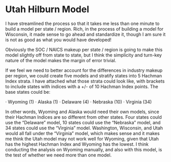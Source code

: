 # Utah Hilburn Model

I have streamlined the process so that it takes me less than one minute to build a model per state / region. Rich, in the process of building a model for Wisconsin, it made sense to go ahead and standardize it, though I am sure it is not as good as what you would have developed!

Obviously the SOC / NAICS makeup per state / region is going to make this model slightly off from state to state, but I think the simplicity and turn-key nature of the model makes the margin of error trivial.

If we feel we need to better account for the differences in industry makeup per region, we could create five models and stratify states into 5 Hachman Index strata. I have attached what those strata could look like, with brackets to include states with indices with a +/- of 10 Hachman Index points. The base states could be:

·         Wyoming (1)
·         Alaska (1)
·         Delaware (4)
·         Nebraska (10)
·         Virginia (34)

In other words, Wyoming and Alaska would need their own models, since their Hachman Indices are so different from other states. Four states could use the “Delaware” model, 10 states could use the “Nebraska” model, and 34 states could use the “Virginia” model. Washington, Wisconsin, and Utah would all fall under the “Virginia” model, which makes sense and it makes me think the Utah model may not work well for Wyoming, given that Utah has the highest Hachman Index and Wyoming has the lowest. I think conducting the analysis on Wyoming manually, and also with this model, is the test of whether we need more than one model.
